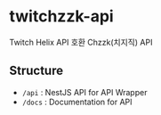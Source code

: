 # twitchzzk-api

Twitch Helix API 호환 Chzzk(치지직) API

## Structure

- `/api` : NestJS API for API Wrapper
- `/docs` : Documentation for API

